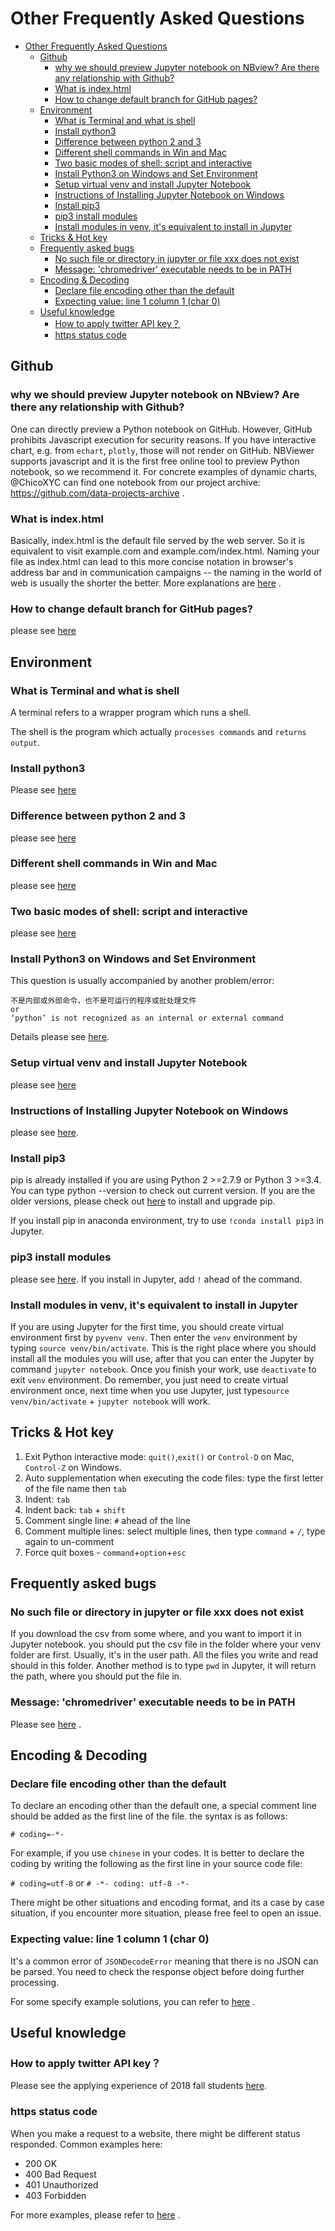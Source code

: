 # Other Frequently Asked Questions

<!-- TOC -->

- [Other Frequently Asked Questions](#other-frequently-asked-questions)
    - [Github](#github)
        - [why we should preview Jupyter notebook on NBview? Are there any relationship with Github?](#why-we-should-preview-jupyter-notebook-on-nbview-are-there-any-relationship-with-github)
        - [What is index.html](#what-is-indexhtml)
        - [How to change default branch for GitHub pages?](#how-to-change-default-branch-for-github-pages)
    - [Environment](#environment)
        - [What is Terminal and what is shell](#what-is-terminal-and-what-is-shell)
        - [Install python3](#install-python3)
        - [Difference between python 2 and 3](#difference-between-python-2-and-3)
        - [Different shell commands in Win and Mac](#different-shell-commands-in-win-and-mac)
        - [Two basic modes of shell: script and interactive](#two-basic-modes-of-shell-script-and-interactive)
        - [Install Python3 on Windows and Set Environment](#install-python3-on-windows-and-set-environment)
        - [Setup virtual venv and install Jupyter Notebook](#setup-virtual-venv-and-install-jupyter-notebook)
        - [Instructions of Installing Jupyter Notebook on Windows](#instructions-of-installing-jupyter-notebook-on-windows)
        - [Install pip3](#install-pip3)
        - [pip3 install modules](#pip3-install-modules)
        - [Install modules in venv, it's equivalent to install in Jupyter](#install-modules-in-venv-its-equivalent-to-install-in-jupyter)
    - [Tricks & Hot key](#tricks--hot-key)
    - [Frequently asked bugs](#frequently-asked-bugs)
        - [No such file or directory in jupyter or file xxx does not exist](#no-such-file-or-directory-in-jupyter-or-file-xxx-does-not-exist)
        - [Message: 'chromedriver' executable needs to be in PATH](#message-chromedriver-executable-needs-to-be-in-path)
    - [Encoding & Decoding](#encoding--decoding)
        - [Declare file encoding other than the default](#declare-file-encoding-other-than-the-default)
        - [Expecting value: line 1 column 1 (char 0)](#expecting-value-line-1-column-1-char-0)
    - [Useful knowledge](#useful-knowledge)
        - [How to apply twitter API key？](#how-to-apply-twitter-api-key)
        - [https status code](#https-status-code)

<!-- /TOC -->

## Github

### why we should preview Jupyter notebook on NBview? Are there any relationship with Github?

One can directly preview a Python notebook on GitHub. However, GitHub prohibits Javascript execution for security reasons. If you have interactive chart, e.g. from `echart`, `plotly`, those will not render on GitHub. NBViewer supports javascript and it is the first free online tool to preview Python notebook, so we recommend it. For concrete examples of dynamic charts, @ChicoXYC can find one notebook from our project archive: https://github.com/data-projects-archive .

### What is index.html

Basically, index.html is the default file served by the web server. So it is equivalent to visit example.com and example.com/index.html. Naming your file as index.html can lead to this more concise notation in browser's address bar and in communication campaigns -- the naming in the world of web is usually the shorter the better. More explanations are [here](https://en.wikipedia.org/wiki/Webserver_directory_index) .

### How to change default branch for GitHub pages?

please see [here](https://github.com/hupili/python-for-data-and-media-communication-gitbook/issues/23)

## Environment

### What is Terminal and what is shell

A terminal refers to a wrapper program which runs a shell.

The shell is the program which actually `processes commands` and `returns output`.

### Install python3

Please see [here](https://github.com/hupili/python-for-data-and-media-communication-gitbook/blob/master/setup-environment.md)

### Difference between python 2 and 3

please see [here](https://github.com/hupili/python-for-data-and-media-communication-gitbook/blob/master/python-2-vs-python-3.md)

### Different shell commands in Win and Mac

please see [here](https://carolhsu.gitbooks.io/django-girls-tutorial-traditional-chiness/content/intro_to_command_line/README.html)

### Two basic modes of shell: script and interactive

please see [here](https://github.com/hupili/python-for-data-and-media-communication-gitbook/blob/master/notes-week-02.md#two-basic-modes-script-and-interactive)

### Install Python3 on Windows and Set Environment

This question is usually accompanied by another problem/error:

```text
不是内部或外部命令，也不是可运行的程序或批处理文件
or
‘python’ is not recognized as an internal or external command
```

Details please see [here](https://github.com/hupili/python-for-data-and-media-communication-gitbook/issues/32).

### Setup virtual venv and install Jupyter Notebook

please see [here](https://github.com/hupili/python-for-data-and-media-communication-gitbook/blob/master/notes-week-04.md#setup-virtualenv-and-install-jupyter-notebook)

### Instructions of Installing Jupyter Notebook on Windows

please see [here](https://github.com/hupili/python-for-data-and-media-communication-gitbook/issues/30).

### Install pip3

pip is already installed if you are using Python 2 >=2.7.9 or Python 3 >=3.4. You can type python --version to check out current version. If you are the older versions, please check out [here](https://pip.pypa.io/en/stable/installing/) to install and upgrade pip.

If you install pip in anaconda environment, try to use `!conda install pip3` in Jupyter.

### pip3 install modules

please see [here](https://github.com/hupili/python-for-data-and-media-communication-gitbook/blob/master/notes-week-02.md#step-1-pip-install-modules). If you install in Jupyter, add `!` ahead of the command.

### Install modules in venv, it's equivalent to install in Jupyter

If you are using Jupyter for the first time, you should create virtual environment first by `pyvenv venv`. Then enter the `venv` environment by typing `source venv/bin/activate`. This is the right place where you should install all the modules you will use, after that you can enter the Jupyter by command `jupyter notebook`. Once you finish your work, use `deactivate` to exit `venv` environment. Do remember, you just need to create virtual environment once, next time when you use Jupyter, just type`source venv/bin/activate` + `jupyter notebook` will work.

## Tricks & Hot key

1. Exit Python interactive mode: `quit()`,`exit()` or `Control-D` on Mac, `Control-Z` on Windows.
2. Auto supplementation when executing the code files: type the first letter of the file name then `tab`
3. Indent: `tab`
4. Indent back: `tab` + `shift`
5. Comment single line: `#` ahead of the line
6. Comment multiple lines: select multiple lines, then type `command` + `/`, type again to un-comment
7. Force quit boxes - `command`+`option`+`esc`

## Frequently asked bugs

### No such file or directory in jupyter or file xxx does not exist

If you download the csv from some where, and you want to import it in Jupyter notebook. you should put the csv file in the folder where your venv folder are first. Usually, it's in the user path. All the files you write and read should in this folder. Another method is to type `pwd` in Jupyter, it will return the path, where you should put the file in.

### Message: 'chromedriver' executable needs to be in PATH

Please see [here](https://github.com/hupili/python-for-data-and-media-communication-gitbook/blob/master/notes-week-06.md#drivers) .

## Encoding & Decoding

### Declare file encoding other than the default

To declare an encoding other than the default one, a special comment line should be added as the first line of the file. the syntax is as follows:

`# coding=-*-`

For example, if you use `chinese` in your codes. It is better to declare the coding by writing the following as the first line in your source code file:

`# coding=utf-8` or `# -*- coding: utf-8 -*-`

There might be other situations and encoding format, and its a case by case situation, if you encounter more situation, please free feel to open an issue.

### Expecting value: line 1 column 1 (char 0)

It's a common error of `JSONDecodeError` meaning that there is no JSON can be parsed. You need to check the response object before doing further processing.

For some specify example solutions, you can refer to [here](https://stackoverflow.com/questions/16573332/jsondecodeerror-expecting-value-line-1-column-1-char-0) .

## Useful knowledge

### How to apply twitter API key？

Please see the applying experience of 2018 fall students [here](https://github.com/hupili/python-for-data-and-media-communication-gitbook/issues/45). 

### https status code

When you make a request to a website, there might be different status responded. Common examples here:

- 200 OK
- 400 Bad Request
- 401 Unauthorized
- 403 Forbidden

For more examples, please refer to [here](https://en.wikipedia.org/wiki/List_of_HTTP_status_codes) .
